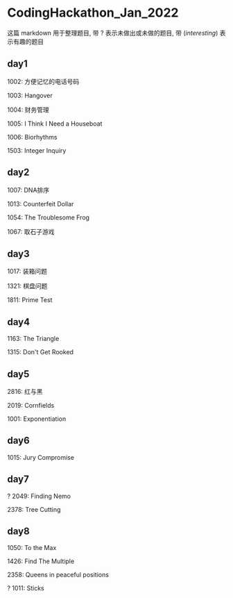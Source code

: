 #  CodingHackathon_Jan_2022

这篇 markdown 用于整理题目, 带 ? 表示未做出或未做的题目, 带 (*interesting*) 表示有趣的题目

## day1

1002: 方便记忆的电话号码

1003: Hangover

1004: 财务管理

1005: I Think I Need a Houseboat

1006: Biorhythms

1503: Integer Inquiry

## day2

1007: DNA排序

1013: Counterfeit Dollar

1054: The Troublesome Frog

1067: 取石子游戏

## day3

1017: 装箱问题

1321: 棋盘问题

1811: Prime Test

## day4

1163: The Triangle

1315: Don't Get Rooked

## day5

2816: 红与黑

2019: Cornfields

1001: Exponentiation

## day6

1015: Jury Compromise

## day7

? 2049: Finding Nemo

2378: Tree Cutting

## day8

1050: To the Max

1426: Find The Multiple

2358: Queens in peaceful positions

? 1011: Sticks
